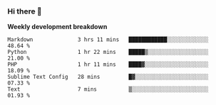 ### Hi there 👋


**Weekly development breakdown**

<!--START_SECTION:waka-->
```text
Markdown              3 hrs 11 mins   ████████████░░░░░░░░░░░░░   48.64 % 
Python                1 hr 22 mins    █████▒░░░░░░░░░░░░░░░░░░░   21.00 % 
PHP                   1 hr 11 mins    ████▓░░░░░░░░░░░░░░░░░░░░   18.09 % 
Sublime Text Config   28 mins         █▓░░░░░░░░░░░░░░░░░░░░░░░   07.33 % 
Text                  7 mins          ▒░░░░░░░░░░░░░░░░░░░░░░░░   01.93 % 
```
<!--END_SECTION:waka-->
